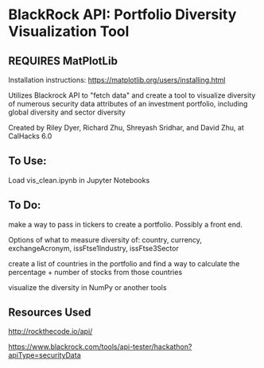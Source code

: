# BlackRock API: Portfolio Diversity Visualization Tool
## REQUIRES MatPlotLib
Installation instructions: https://matplotlib.org/users/installing.html

Utilizes Blackrock API to "fetch data" and create a tool to visualize diversity of numerous security data attributes of an investment portfolio, including global diversity and sector diversity

Created by Riley Dyer, Richard Zhu, Shreyash Sridhar, and David Zhu, at CalHacks 6.0

## To Use:
Load vis_clean.ipynb in Jupyter Notebooks


## To Do:

make a way to pass in tickers to create a portfolio. Possibly a front end.

Options of what to measure diversity of: country, currency, exchangeAcronym, issFtse1Industry, issFtse3Sector

create a list of countries in the portfolio and find a way to calculate the percentage + number of stocks from those countries

visualize the diversity in NumPy or another tools

## Resources Used
http://rockthecode.io/api/

https://www.blackrock.com/tools/api-tester/hackathon?apiType=securityData
